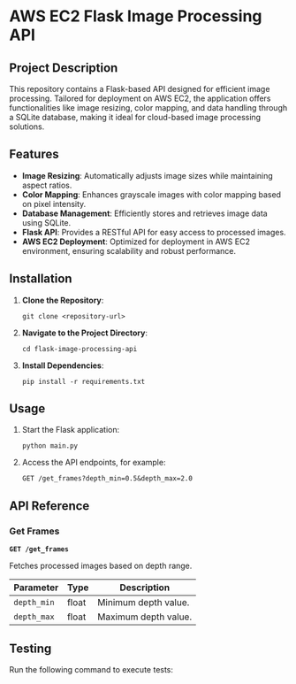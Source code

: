# AWS EC2 Flask Image Processing API

## Project Description
This repository contains a Flask-based API designed for efficient image processing. Tailored for deployment on AWS EC2, the application offers functionalities like image resizing, color mapping, and data handling through a SQLite database, making it ideal for cloud-based image processing solutions.

## Features
- **Image Resizing**: Automatically adjusts image sizes while maintaining aspect ratios.
- **Color Mapping**: Enhances grayscale images with color mapping based on pixel intensity.
- **Database Management**: Efficiently stores and retrieves image data using SQLite.
- **Flask API**: Provides a RESTful API for easy access to processed images.
- **AWS EC2 Deployment**: Optimized for deployment in AWS EC2 environment, ensuring scalability and robust performance.

## Installation

1. **Clone the Repository**:
    ```
    git clone <repository-url>
    ```

2. **Navigate to the Project Directory**:
    ```
    cd flask-image-processing-api
    ```

3. **Install Dependencies**:
    ```
    pip install -r requirements.txt
    ```

## Usage

1. Start the Flask application:
    ```
    python main.py
    ```

2. Access the API endpoints, for example:
    ```
    GET /get_frames?depth_min=0.5&depth_max=2.0
    ```

## API Reference

### Get Frames

**`GET /get_frames`**

Fetches processed images based on depth range.

| Parameter   | Type    | Description                       |
|-------------|---------|-----------------------------------|
| `depth_min` | float   | Minimum depth value.              |
| `depth_max` | float   | Maximum depth value.              |

## Testing

Run the following command to execute tests:

